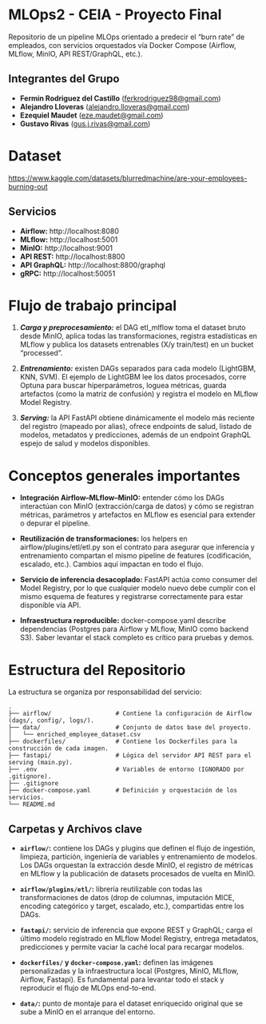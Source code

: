 # MLOps2 - CEIA - Proyecto Final
Repositorio de un pipeline MLOps orientado a predecir el “burn rate” de empleados, con servicios orquestados vía Docker Compose (Airflow, MLflow, MinIO, API REST/GraphQL, etc.).

## Integrantes del Grupo

- **Fermin Rodriguez del Castillo** (<ferkrodriguez98@gmail.com>)
- **Alejandro Lloveras** (<alejandro.lloveras@gmail.com>)
- **Ezequiel Maudet** (<eze.maudet@gmail.com>)
- **Gustavo Rivas** (<gus.j.rivas@gmail.com>)

# Dataset
https://www.kaggle.com/datasets/blurredmachine/are-your-employees-burning-out

## Servicios

- **Airflow:** http://localhost:8080
- **MLflow:** http://localhost:5001  
- **MinIO:** http://localhost:9001
- **API REST:** http://localhost:8800
- **API GraphQL:** http://localhost:8800/graphql
- **gRPC:** http://localhost:50051


# Flujo de trabajo principal
1. ***Carga y preprocesamiento:*** el DAG etl_mlflow toma el dataset bruto desde MinIO, aplica todas las transformaciones, registra estadísticas en MLflow y publica los datasets entrenables (X/y train/test) en un bucket “processed”.

2. ***Entrenamiento:*** existen DAGs separados para cada modelo (LightGBM, KNN, SVM). El ejemplo de LightGBM lee los datos procesados, corre Optuna para buscar hiperparámetros, loguea métricas, guarda artefactos (como la matriz de confusión) y registra el modelo en MLflow Model Registry.

3. ***Serving:*** la API FastAPI obtiene dinámicamente el modelo más reciente del registro (mapeado por alias), ofrece endpoints de salud, listado de modelos, metadatos y predicciones, además de un endpoint GraphQL espejo de salud y modelos disponibles.

# Conceptos generales importantes
- **Integración Airflow–MLflow–MinIO:** entender cómo los DAGs interactúan con MinIO (extracción/carga de datos) y cómo se registran métricas, parámetros y artefactos en MLflow es esencial para extender o depurar el pipeline.

- **Reutilización de transformaciones:** los helpers en airflow/plugins/etl/etl.py son el contrato para asegurar que inferencia y entrenamiento compartan el mismo pipeline de features (codificación, escalado, etc.). Cambios aquí impactan en todo el flujo.

- **Servicio de inferencia desacoplado:** FastAPI actúa como consumer del Model Registry, por lo que cualquier modelo nuevo debe cumplir con el mismo esquema de features y registrarse correctamente para estar disponible vía API.

- **Infraestructura reproducible:** docker-compose.yaml describe dependencias (Postgres para Airflow y MLflow, MinIO como backend S3). Saber levantar el stack completo es crítico para pruebas y demos.

# Estructura del Repositorio

La estructura se organiza por responsabilidad del servicio:
```
.
├── airflow/                  # Contiene la configuración de Airflow (dags/, config/, logs/).
├── data/                     # Conjunto de datos base del proyecto.
│   └── enriched_employee_dataset.csv
├── dockerfiles/              # Contiene los Dockerfiles para la construcción de cada imagen.
├── fastapi/                  # Lógica del servidor API REST para el serving (main.py).
├── .env                      # Variables de entorno (IGNORADO por .gitignore).
├── .gitignore
├── docker-compose.yaml       # Definición y orquestación de los servicios.
└── README.md
```

## Carpetas y Archivos clave
- **`airflow/`:** contiene los DAGs y plugins que definen el flujo de ingestión, limpieza, partición, ingeniería de variables y entrenamiento de modelos. Los DAGs orquestan la extracción desde MinIO, el registro de métricas en MLflow y la publicación de datasets procesados de vuelta en MinIO.

- **`airflow/plugins/etl/`:** librería reutilizable con todas las transformaciones de datos (drop de columnas, imputación MICE, encoding categórico y target, escalado, etc.), compartidas entre los DAGs.

- **`fastapi/`:** servicio de inferencia que expone REST y GraphQL; carga el último modelo registrado en MLflow Model Registry, entrega metadatos, predicciones y permite vaciar la caché local para recargar modelos.

- **`dockerfiles/` y `docker-compose.yaml`:** definen las imágenes personalizadas y la infraestructura local (Postgres, MinIO, MLflow, Airflow, Fastapi). Es fundamental para levantar todo el stack y reproducir el flujo de MLOps end-to-end.

- **`data/`:** punto de montaje para el dataset enriquecido original que se sube a MinIO en el arranque del entorno.